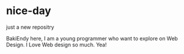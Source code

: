 # nice-day
just a new repositry

BakiEndy here, I am a young programmer who want to explore on Web Design. 
I Love Web design so much. Yea!
